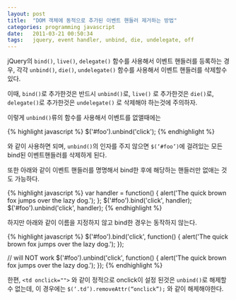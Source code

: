 ```yaml
---
layout: post
title:  "DOM 객체에 동적으로 추가된 이벤트 핸들러 제거하는 방법"
categories: programming javascript
date:   2011-03-21 00:50:34
tags:   jquery, event handler, unbind, die, undelegate, off
---
```


jQuery의 `bind()`, `live()`, `delegate()` 함수를 사용해서 이벤트 핸들러를 등록하는 경우, 각각 `unbind()`, `die()`, `undelegate()` 함수를 사용해서 이벤트 핸들러를 삭제할수 있다.

이때, `bind()`로 추가한것은 반드시 `unbind()`로, `live()` 로 추가한것은 `die()`로, `delegate()`로 추가한것은 `undelegate()` 로 삭제해야 하는것에 주의하자.

이렇게 `unbind()`류의 함수를 사용해서 이벤트를 없앨때에는

{% highlight javascript %}
$('#foo').unbind('click');
{% endhighlight %}

와 같이 사용하면 되며, `unbind()`의 인자를 주지 않으면 `$(‘#foo’)`에 걸려있는 모든 bind된 이벤트핸들러를 삭제하게 된다.

또한 아래와 같이 이벤트 핸들러를 명명해서 bind한 후에 해당하는 핸들러만 없애는 것도 가능하다.
 
{% highlight javascript %}
var handler = function() {
  alert('The quick brown fox jumps over the lazy dog.');
};
$('#foo').bind('click', handler);
$('#foo').unbind('click', handler);
{% endhighlight %}

하지만 아래와 같이 이름을 지정하지 않고 bind한 경우는 동작하지 않는다.

{% highlight javascript %}
$('#foo').bind('click', function() {
  alert('The quick brown fox jumps over the lazy dog.');
});

// will NOT work
$('#foo').unbind('click', function() {
  alert('The quick brown fox jumps over the lazy dog.');
});
{% endhighlight %}

한편, `<td onclick="">` 와 같이 정적으로 onclick이 설정 된것은 `unbind()`로 해제할수 없는데, 이 경우에는 `$(‘.td’).removeAttr(“onclick”);` 와 같이 해제해야한다.